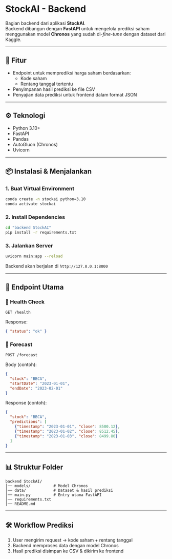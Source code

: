 # StockAI - Backend

Bagian backend dari aplikasi **StockAI**.  
Backend dibangun dengan **FastAPI** untuk mengelola prediksi saham menggunakan model **Chronos** yang sudah di-*fine-tune* dengan dataset dari Kaggle.

---

## 🚀 Fitur
- Endpoint untuk memprediksi harga saham berdasarkan:
  - Kode saham
  - Rentang tanggal tertentu
- Penyimpanan hasil prediksi ke file CSV
- Penyajian data prediksi untuk frontend dalam format JSON

---

## ⚙️ Teknologi
- Python 3.10+
- FastAPI
- Pandas
- AutoGluon (Chronos)
- Uvicorn

---

## 📦 Instalasi & Menjalankan

### 1. Buat Virtual Environment
```bash
conda create -n stockai python=3.10
conda activate stockai
```

### 2. Install Dependencies
```bash
cd "backend StockAI"
pip install -r requirements.txt
```

### 3. Jalankan Server
```bash
uvicorn main:app --reload
```

Backend akan berjalan di `http://127.0.0.1:8000`

---

## 📡 Endpoint Utama

### 🔹 Health Check
```http
GET /health
```
Response:
```json
{ "status": "ok" }
```

### 🔹 Forecast
```http
POST /forecast
```

Body (contoh):
```json
{
  "stock": "BBCA",
  "startDate": "2023-01-01",
  "endDate": "2023-02-01"
}
```

Response (contoh):
```json
{
  "stock": "BBCA",
  "predictions": [
    {"timestamp": "2023-01-01", "close": 8500.12},
    {"timestamp": "2023-01-02", "close": 8512.45},
    {"timestamp": "2023-01-03", "close": 8499.80}
  ]
}
```

---

## 📊 Struktur Folder
```
backend StockAI/
│── models/          # Model Chronos
│── data/            # Dataset & hasil prediksi
│── main.py          # Entry utama FastAPI
│── requirements.txt
│── README.md
```

---

## 🛠️ Workflow Prediksi
1. User mengirim request → kode saham + rentang tanggal
2. Backend memproses data dengan model Chronos
3. Hasil prediksi disimpan ke CSV & dikirim ke frontend
